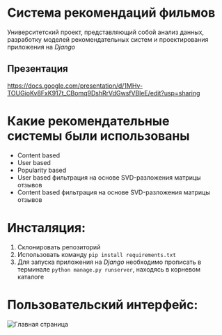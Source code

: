 # Система рекомендаций фильмов

Университетский проект, представляющий собой анализ данных, разработку моделей рекомендательных систем и проектирования приложения на *Django*

## Презентация
https://docs.google.com/presentation/d/1MHv-TOUGioKv8FxK917t_CBomq9DshRrVdGwsfVBleE/edit?usp=sharing

# Какие рекомендательные системы были использованы
- Content based
- User based
- Popularity based
- User based фильтрация на основе SVD-разложения матрицы отзывов
- Content based фильтрация на основе SVD-разложения матрицы отзывов

# Инсталяция:

1. Склонировать репозиторий
2. Использовать команду `pip install requirements.txt`
3. Для запуска приложения на *Django* необходимо прописать в терминале `python manage.py runserver`, находясь в корневом каталоге


# Пользовательский интерфейс:
![Главная страница](https://user-images.githubusercontent.com/65652086/212063176-db4cdad0-0bb7-4f93-a07b-ef8f6c5b4203.gif)
